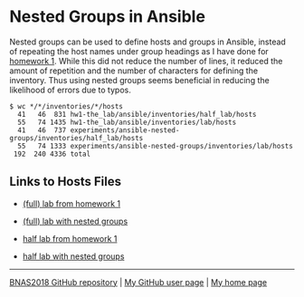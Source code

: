 # Nested Groups in Ansible

Nested groups can be used to define hosts and groups in Ansible, instead
of repeating the host names under group headings as I have done for
[homework 1](../../hw1-the_lab/). While this did not reduce the number of
lines, it reduced the amount of repetition and the number of characters
for defining the inventory. Thus using nested groups seems beneficial
in reducing the likelihood of errors due to typos.

```
$ wc */*/inventories/*/hosts
  41   46  831 hw1-the_lab/ansible/inventories/half_lab/hosts
  55   74 1435 hw1-the_lab/ansible/inventories/lab/hosts
  41   46  737 experiments/ansible-nested-groups/inventories/half_lab/hosts
  55   74 1333 experiments/ansible-nested-groups/inventories/lab/hosts
 192  240 4336 total
```

## Links to Hosts Files

* [(full) lab from homework 1](../../hw1-the_lab/ansible/inventories/lab/hosts)
* [(full) lab with nested groups](inventories/lab/hosts)

* [half lab from homework 1](../../hw1-the_lab/ansible/inventories/half_lab/hosts)
* [half lab with nested groups](inventories/half_lab/hosts)

---

[BNAS2018 GitHub repository](https://github.com/auerswal/bnas2018) | [My GitHub user page](https://github.com/auerswal) | [My home page](https://www.unix-ag.uni-kl.de/~auerswal/)
